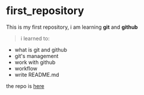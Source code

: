 # first_repository
This is my first  repository, i am learning **git** and **github**
>i learned to:
* what is git and github
* git's management
* work with github
* workflow
* write README.md

the repo is [ here ](http://https://github.com/jossethrodrguez/first_repository "here")